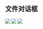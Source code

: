 ## 文件对话框
![](https://gitee.com/dominic_z/markdown_picbed/raw/master/img/20210805160743.png)
![](https://gitee.com/dominic_z/markdown_picbed/raw/master/img/20210805160830.png)
![](https://gitee.com/dominic_z/markdown_picbed/raw/master/img/20210805160906.png)